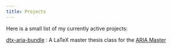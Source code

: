 ```yaml
---
title: Projects
---
```

Here is a small list of my currently active projects:

[dtx-aria-bundle](projects/dtx-aria-bundle/index.html)
:   A LaTeX master thesis class for the [ARIA Master](http://masteraria.irccyn.ec-nantes.fr)


